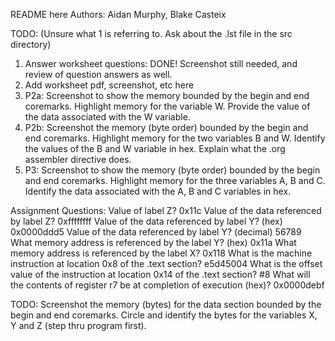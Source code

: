 README here
Authors: Aidan Murphy, Blake Casteix



TODO: (Unsure what 1 is referring to. Ask about the .lst file in the src directory)
1. Answer worksheet questions: DONE! Screenshot still needed, and review of question answers as well. 
2. Add worksheet pdf, screenshot, etc here
3. P2a: Screenshot to show the memory bounded by the begin and end coremarks. Highlight memory for the variable W. Provide the value of the data associated with the W variable.
4. P2b: Screenshot the memory (byte order) bounded by the begin and end coremarks. Highlight memory for the two variables B and W. Identify the values of the B and W variable in hex. Explain what the .org assembler directive does.
5. P3: Screenshot to show the memory (byte order) bounded by the begin and end coremarks. Highlight memory for the three variables A, B and C. Identify the data associated with the A, B and C variables in hex.

Assignment Questions:
Value of label Z?
0x11c
Value of the data referenced by label Z?
0xffffffff
Value of the data referenced by label Y? (hex)
0x0000ddd5
Value of the data referenced by label Y? (decimal)
56789
What memory address is referenced by the label Y? (hex)
0x11a
What memory address is referenced by the label X?
0x118
What is the machine instruction at location 0x8 of the .text section?
e5d45004
What is the offset value of the instruction at location 0x14 of the .text
section?
#8
What will the contents of register r7 be at completion of execution (hex)?
0x0000debf

TODO: Screenshot the memory (bytes) for the data section bounded by the begin
and end coremarks. Circle and identify the bytes for the variables X, Y and Z (step thru program
first).
